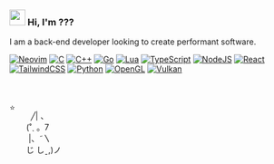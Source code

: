 ### <img src="https://media.giphy.com/media/hvRJCLFzcasrR4ia7z/giphy.gif" alt="" width="28"> Hi, I'm ???

I am a back-end developer looking to create performant software.

[![Neovim](https://img.shields.io/badge/Neovim-57A143?logo=neovim&logoColor=fff)](#)
[![C](https://img.shields.io/badge/C-00599C?logo=c&logoColor=white)](#)
[![C++](https://img.shields.io/badge/C++-%2300599C.svg?logo=c%2B%2B&logoColor=white)](#)
[![Go](https://img.shields.io/badge/Go-%2300ADD8.svg?&logo=go&logoColor=white)](#)
[![Lua](https://img.shields.io/badge/Lua-%232C2D72.svg?logo=lua&logoColor=white)](#)
[![TypeScript](https://img.shields.io/badge/TypeScript-3178C6?logo=typescript&logoColor=fff)](#)
[![NodeJS](https://img.shields.io/badge/Node.js-6DA55F?logo=node.js&logoColor=white)](#)
[![React](https://img.shields.io/badge/React-%2320232a.svg?logo=react&logoColor=%2361DAFB)](#)
[![TailwindCSS](https://img.shields.io/badge/Tailwind%20CSS-%2338B2AC.svg?logo=tailwind-css&logoColor=white)](#)
[![Python](https://img.shields.io/badge/Python-3776AB?logo=python&logoColor=fff)](#)
[![OpenGL](https://img.shields.io/badge/OpenGL-blue?logo=opengl&logoColor=fff)](#)
[![Vulkan](https://img.shields.io/badge/Vulkan-orange?logo=vulkan&logoColor=fff)](#)

<div style="display:flex;margin-top:50px">
  ⭐

  <!-- Cute cat -->
  &nbsp;&nbsp;&nbsp;&nbsp;&nbsp;&nbsp;&nbsp;╱|&nbsp;、<br />
  &nbsp;&nbsp;&nbsp;&nbsp;&nbsp;(˚ˎ&nbsp;。7&nbsp;&nbsp;<br />
  &nbsp;&nbsp;&nbsp;&nbsp;&nbsp;&nbsp;|、˜〵          <br />
  &nbsp;&nbsp;&nbsp;&nbsp;&nbsp;じ&nbsp;しˍ,)ノ<br />
</div>
